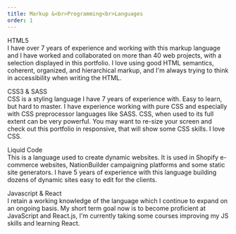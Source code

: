 ```yaml
---
title: Markup &<br>Programming<br>Languages
order: 1
---
```


<p><span class="font-light">HTML5</span><br>I have over 7 years of experience and working with this markup language and I have worked and collaborated on more than 40 web projects, with a selection displayed in this portfolio. I love using good HTML semantics, coherent, organized, and hierarchical markup, and I'm always trying to think in accessibility when writing the HTML.</p>

<p><span class="font-light">CSS3 & SASS</span><br>CSS is a styling language I have 7 years of experience with. Easy to learn, but hard to master. I have experience working with pure CSS and especially with CSS preprocessor languages like SASS<!-- or Less-->. CSS, when used to its full extent can be very powerful.<!-- Modern web responsive design is all in the CSS, it was stablished to be no longer in the HTML and styles should be independent from structure.--> You may want to re-size your screen and check out this portfolio in responsive, that will show some CSS skills. I love CSS.</p><!--Knowing and using CSS well can be very, very powerful.-->

<p><span class="font-light">Liquid Code</span><br>This is a language used to create dynamic websites. It is used in Shopify e-commerce websites, NationBuilder campaigning platforms and some static site generators. I have 5 years of experience with this language building dozens of dynamic sites easy to edit for the clients.</p><!--My experience using this language has meant I am able to accomplish more than the regular.-->

<p><span class="font-light">Javascript & React</span><br>I retain a working knowledge of the language which I continue to expand on an ongoing basis. My short term goal now is to become proficient at JavaScript and React.js, I'm currently taking some courses improving my JS skills and learning React.</p><!--I'm currently expanding my knowledge and focusing on learning it better to be able to master it.-->

<!--<p><span class="font-light">React Js</span><br>I retain a working knowledge of the language, and is my main focus to expand my current skillset. I intend on transferring some of my newest sites to this language using Next.js in the future.</p>--><!--I have small knowledge-->

<!--<p><span class="font-light">Green Sock Animation Platform</span><br>It is currently powering some of the animations in this portfolio and a couple of my recent projects. I continue to expand my capabilities to give even more life to future sites and create more interesting interactive designs.</p>-->